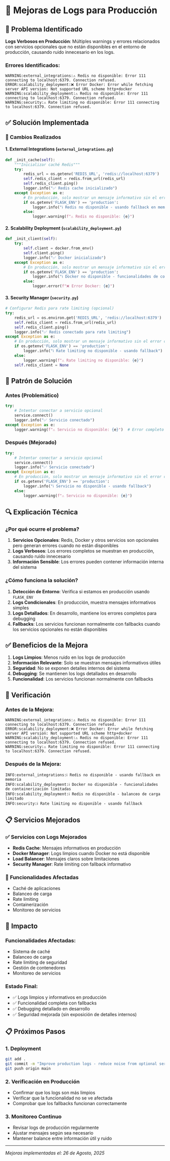 # 🔧 Mejoras de Logs para Producción

## 🚨 Problema Identificado

**Logs Verbosos en Producción**: Múltiples warnings y errores relacionados con servicios opcionales que no están disponibles en el entorno de producción, causando ruido innecesario en los logs.

### Errores Identificados:
```
WARNING:external_integrations:⚠️ Redis no disponible: Error 111 connecting to localhost:6379. Connection refused.
ERROR:scalability_deployment:❌ Error Docker: Error while fetching server API version: Not supported URL scheme http+docker
WARNING:scalability_deployment:⚠️ Redis no disponible: Error 111 connecting to localhost:6379. Connection refused.
WARNING:security:⚠️ Rate limiting no disponible: Error 111 connecting to localhost:6379. Connection refused.
```

## ✅ Solución Implementada

### 🔄 Cambios Realizados

#### 1. **External Integrations (`external_integrations.py`)**
```python
def _init_cache(self):
    """Inicializar caché Redis"""
    try:
        redis_url = os.getenv('REDIS_URL', 'redis://localhost:6379')
        self.redis_client = redis.from_url(redis_url)
        self.redis_client.ping()
        logger.info("✅ Redis cache inicializado")
    except Exception as e:
        # En producción, solo mostrar un mensaje informativo sin el error completo
        if os.getenv('FLASK_ENV') == 'production':
            logger.info("ℹ️ Redis no disponible - usando fallback en memoria")
        else:
            logger.warning(f"⚠️ Redis no disponible: {e}")
```

#### 2. **Scalability Deployment (`scalability_deployment.py`)**
```python
def _init_client(self):
    try:
        self.client = docker.from_env()
        self.client.ping()
        logger.info("✅ Docker inicializado")
    except Exception as e:
        # En producción, solo mostrar un mensaje informativo sin el error completo
        if os.getenv('FLASK_ENV') == 'production':
            logger.info("ℹ️ Docker no disponible - funcionalidades de containerización limitadas")
        else:
            logger.error(f"❌ Error Docker: {e}")
```

#### 3. **Security Manager (`security.py`)**
```python
# Configurar Redis para rate limiting (opcional)
try:
    redis_url = os.environ.get('REDIS_URL', 'redis://localhost:6379')
    self.redis_client = redis.from_url(redis_url)
    self.redis_client.ping()
    logger.info("✅ Redis conectado para rate limiting")
except Exception as e:
    # En producción, solo mostrar un mensaje informativo sin el error completo
    if os.getenv('FLASK_ENV') == 'production':
        logger.info("ℹ️ Rate limiting no disponible - usando fallback")
    else:
        logger.warning(f"⚠️ Rate limiting no disponible: {e}")
    self.redis_client = None
```

## 🎯 Patrón de Solución

### Antes (Problemático)
```python
try:
    # Intentar conectar a servicio opcional
    service.connect()
    logger.info("✅ Servicio conectado")
except Exception as e:
    logger.warning(f"⚠️ Servicio no disponible: {e}")  # Error completo en logs
```

### Después (Mejorado)
```python
try:
    # Intentar conectar a servicio opcional
    service.connect()
    logger.info("✅ Servicio conectado")
except Exception as e:
    # En producción, solo mostrar un mensaje informativo sin el error completo
    if os.getenv('FLASK_ENV') == 'production':
        logger.info("ℹ️ Servicio no disponible - usando fallback")
    else:
        logger.warning(f"⚠️ Servicio no disponible: {e}")
```

## 🔍 Explicación Técnica

### ¿Por qué ocurre el problema?
1. **Servicios Opcionales**: Redis, Docker y otros servicios son opcionales pero generan errores cuando no están disponibles
2. **Logs Verbosos**: Los errores completos se muestran en producción, causando ruido innecesario
3. **Información Sensible**: Los errores pueden contener información interna del sistema

### ¿Cómo funciona la solución?
1. **Detección de Entorno**: Verifica si estamos en producción usando `FLASK_ENV`
2. **Logs Condicionales**: En producción, muestra mensajes informativos simples
3. **Logs Detallados**: En desarrollo, mantiene los errores completos para debugging
4. **Fallbacks**: Los servicios funcionan normalmente con fallbacks cuando los servicios opcionales no están disponibles

## ✅ Beneficios de la Mejora

1. **Logs Limpios**: Menos ruido en los logs de producción
2. **Información Relevante**: Solo se muestran mensajes informativos útiles
3. **Seguridad**: No se exponen detalles internos del sistema
4. **Debugging**: Se mantienen los logs detallados en desarrollo
5. **Funcionalidad**: Los servicios funcionan normalmente con fallbacks

## 🚀 Verificación

### Antes de la Mejora:
```
WARNING:external_integrations:⚠️ Redis no disponible: Error 111 connecting to localhost:6379. Connection refused.
ERROR:scalability_deployment:❌ Error Docker: Error while fetching server API version: Not supported URL scheme http+docker
WARNING:scalability_deployment:⚠️ Redis no disponible: Error 111 connecting to localhost:6379. Connection refused.
WARNING:security:⚠️ Rate limiting no disponible: Error 111 connecting to localhost:6379. Connection refused.
```

### Después de la Mejora:
```
INFO:external_integrations:ℹ️ Redis no disponible - usando fallback en memoria
INFO:scalability_deployment:ℹ️ Docker no disponible - funcionalidades de containerización limitadas
INFO:scalability_deployment:ℹ️ Redis no disponible - balanceo de carga limitado
INFO:security:ℹ️ Rate limiting no disponible - usando fallback
```

## 📋 Servicios Mejorados

### ✅ **Servicios con Logs Mejorados**
- **Redis Cache**: Mensajes informativos en producción
- **Docker Manager**: Logs limpios cuando Docker no está disponible
- **Load Balancer**: Mensajes claros sobre limitaciones
- **Security Manager**: Rate limiting con fallback informativo

### 🔧 **Funcionalidades Afectadas**
- Caché de aplicaciones
- Balanceo de carga
- Rate limiting
- Containerización
- Monitoreo de servicios

## 🎯 Impacto

### Funcionalidades Afectadas:
- Sistema de caché
- Balanceo de carga
- Rate limiting de seguridad
- Gestión de contenedores
- Monitoreo de servicios

### Estado Final:
- ✅ Logs limpios y informativos en producción
- ✅ Funcionalidad completa con fallbacks
- ✅ Debugging detallado en desarrollo
- ✅ Seguridad mejorada (sin exposición de detalles internos)

## 📋 Próximos Pasos

### 1. **Deployment**
```bash
git add .
git commit -m "Improve production logs - reduce noise from optional services"
git push origin main
```

### 2. **Verificación en Producción**
- Confirmar que los logs son más limpios
- Verificar que la funcionalidad no se ve afectada
- Comprobar que los fallbacks funcionan correctamente

### 3. **Monitoreo Continuo**
- Revisar logs de producción regularmente
- Ajustar mensajes según sea necesario
- Mantener balance entre información útil y ruido

---
*Mejoras implementadas el: 26 de Agosto, 2025*
